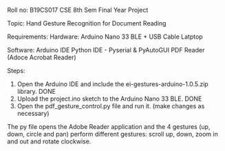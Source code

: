 Roll no: B19CS017 CSE 8th Sem
Final Year Project

Topic: Hand Gesture Recognition for Document Reading

Requirements:
Hardware:
Arduino Nano 33 BLE + USB Cable
Latptop

Software:
Arduino IDE
Python IDE - Pyserial & PyAutoGUI
PDF Reader (Adoce Acrobat Reader)

Steps:
1. Open the Arduino IDE and include the ei-gestures-arduino-1.0.5.zip library. DONE
1. Upload the project.ino sketch to the Arduino Nano 33 BLE. DONE
2. Open the pdf_gesture_control.py file and run it. (make changes as necessary)

The py file opens the Adobe Reader application and the 4 gestures (up, down, circle and pan) perform different gestures: scroll up, down, zoom in and out and rotate clockwise.
